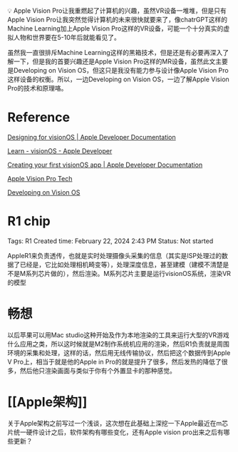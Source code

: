 

<aside>
💡 Apple Vision Pro让我重燃起了计算机的兴趣，虽然VR设备一堆堆，但是只有Apple Vision Pro让我突然觉得计算机的未来很快就要来了，像chatrGPT这样的Machine Learning加上Apple Vision Pro这样的VR设备，可能一个十分真实的虚拟人物和世界要在5-10年后就能看见了。

虽然我一直很排斥Machine Learning这样的黑箱技术，但是还是有必要再深入了解一下，但是我的首要兴趣还是Apple Vision Pro这样的MR设备，虽然此文主要是Developing on Vision OS，但这只是我没有能力参与设计像Apple Vision Pro这样设备的权衡。所以，一边Developing on Vision OS，一边了解Apple Vision Pro的技术和原理咯。

</aside>

# Reference

[Designing for visionOS | Apple Developer Documentation](https://developer.apple.com/design/human-interface-guidelines/designing-for-visionos/)

[Learn - visionOS - Apple Developer](https://developer.apple.com/visionos/learn/)

[Creating your first visionOS app | Apple Developer Documentation](https://developer.apple.com/documentation/visionOS/creating-your-first-visionos-app)

[Apple Vision Pro Tech](Apple%20Vision%20Pro%2060aecfc08c524ee2a9df631616af016d/Apple%20Vision%20Pro%20Tech%20eb2964c6dc6e4c6f960d711ab3ad3690.csv)

[Developing on Vision OS](Apple%20Vision%20Pro%2060aecfc08c524ee2a9df631616af016d/Developing%20on%20Vision%20OS%20dac523886af54873bea3c8ec13ea1cdf.csv)

# R1 chip

Tags: R1
Created time: February 22, 2024 2:43 PM
Status: Not started

AppleR1来负责透传，也就是实时处理摄像头采集的信息（其实是ISP处理过的数据了已经是，它比如处理相机畸变等），处理深度信息，甚至建模（建模不清楚是不是M系列芯片做的），然后渲染。M系列芯片主要是运行visionOS系统，渲染VR的模型

# 畅想

以后苹果可以用Mac studio这种开始及作为本地渲染的工具来运行大型的VR游戏什么应用之类，所以这时候就是M2制作系统机应用的渲染，然后R1负责就是周围环境的采集和处理，这样的话，然后用无线传输协议，然后把这个数据传到Apple V Pro上，相当于就是他的Apple in Pro的就是提升了很多，然后发热的降低了很多，然后他只渲染画面与类似于你有个外置显卡的那种感觉。

# [[Apple架构]]

关于Apple架构之前写过一个浅谈，这次想在此基础上深挖一下Apple最近在m芯片统一硬件设计之后，软件架构有哪些变化，还有Apple vision pro出来之后有哪些更新？

